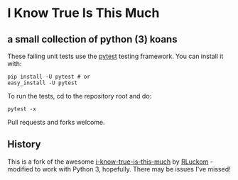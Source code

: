 # I Know True Is This Much

## a small collection of python (3) koans

These failing unit tests use the [pytest](http://pytest.org)
testing framework. You can install it with:

    pip install -U pytest # or
    easy_install -U pytest

To run the tests, cd to the repository root and do:

    pytest -x

Pull requests and forks welcome.

## History

This is a fork of the awesome
[i-know-true-is-this-much](https://github.com/RLuckom/i-know-true-is-this-much)
by [RLuckom](https://github.com/RLuckom/) - modified to work with Python 3,
hopefully. There may be issues I've missed!
